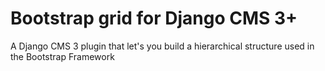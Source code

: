 # Bootstrap grid for Django CMS 3+
A Django CMS 3 plugin that let's you build a hierarchical structure used in the Bootstrap Framework
